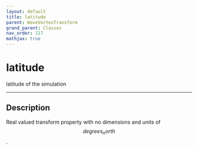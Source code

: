 ```yaml
---
layout: default
title: latitude
parent: WaveVortexTransform
grand_parent: Classes
nav_order: 117
mathjax: true
---
```


#  latitude

latitude of the simulation


---

## Description
Real valued transform property with no dimensions and units of $$degrees_north$$.

